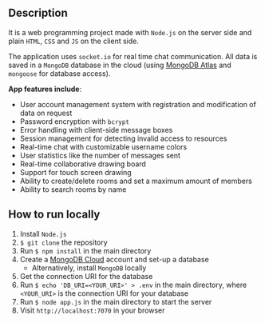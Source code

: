  

## Description

 It is a web programming project made with `Node.js` on the server side and plain `HTML`, `CSS` and `JS` on the client side.

The application uses `socket.io` for real time chat communication. All data is saved in a `MongoDB` database in the cloud (using [MongoDB Atlas](https://www.mongodb.com/cloud/atlas) and `mongoose` for database access).

**App features include**:
* User account management system with registration and modification of data on request
* Password encryption with `bcrypt`
* Error handling with client-side message boxes
* Session management for detecting invalid access to resources
* Real-time chat with customizable username colors
* User statistics like the number of messages sent
* Real-time collaborative drawing board
* Support for touch screen drawing
* Ability to create/delete rooms and set a maximum amount of members
* Ability to search rooms by name

## How to run locally
1. Install `Node.js`
2. `$ git clone` the repository
3. Run `$ npm install` in the main directory
4. Create a [MongoDB Cloud](https://www.mongodb.com/cloud/atlas) account and set-up a database
    * Alternatively, install `MongoDB` locally
5. Get the connection URI for the database
6. Run `$ echo 'DB_URI=<YOUR_URI>' > .env` in the main directory, where `<YOUR_URI>` is the connection URI for your database
7. Run `$ node app.js` in the main directory to start the server  
8. Visit `http://localhost:7070` in your browser
 
